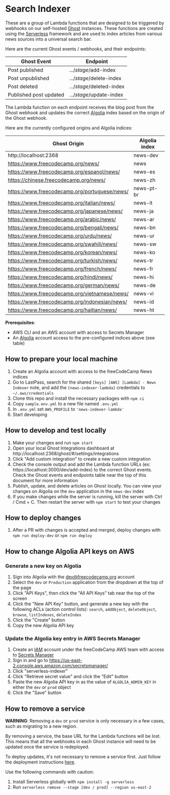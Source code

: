 # Search Indexer

These are a group of Lambda functions that are designed to be triggered by webhooks on our self-hosted [Ghost](https://ghost.org/) instances. These functions are created using the [Serverless](https://www.serverless.com/) framework and are used to index articles from various news sources into a universal search bar.

Here are the current Ghost events / webhooks, and their endpoints:

| Ghost Event            | Endpoint                  |
| ---------------------- | ------------------------- |
| Post published         | .../_stage_/add-index     |
| Post unpublished       | .../_stage_/delete-index  |
| Post deleted           | .../_stage_/deleted-index |
| Published post updated | .../_stage_/update-index  |

The Lambda function on each endpoint receives the blog post from the Ghost webhook and updates the correct [Algolia](https://www.algolia.com/) index based on the origin of the Ghost webhook.

Here are the currently configured origins and Algolia indices:

| Ghost Origin                                  | Algolia index |
| --------------------------------------------- | ------------- |
| http://localhost:2368                         | news-dev      |
| https://www.freecodecamp.org/news/            | news          |
| https://www.freecodecamp.org/espanol/news/    | news-es       |
| https://chinese.freecodecamp.org/news/        | news-zh       |
| https://www.freecodecamp.org/portuguese/news/ | news-pt-br    |
| https://www.freecodecamp.org/italian/news/    | news-it       |
| https://www.freecodecamp.org/japanese/news/   | news-ja       |
| https://www.freecodecamp.org/arabic/news/     | news-ar       |
| https://www.freecodecamp.org/bengali/news/    | news-bn       |
| https://www.freecodecamp.org/urdu/news/       | news-ur       |
| https://www.freecodecamp.org/swahili/news/    | news-sw       |
| https://www.freecodecamp.org/korean/news/     | news-ko       |
| https://www.freecodecamp.org/turkish/news/    | news-tr       |
| https://www.freecodecamp.org/french/news/     | news-fr       |
| https://www.freecodecamp.org/hindi/news/      | news-hi       |
| https://www.freecodecamp.org/german/news/     | news-de       |
| https://www.freecodecamp.org/vietnamese/news/ | news-vi       |
| https://www.freecodecamp.org/indonesian/news/ | news-id       |
| https://www.freecodecamp.org/haitian/news/    | news-ht       |

**Prerequisites**:

- AWS CLI and an AWS account with access to Secrets Manager
- An [Algolia](https://www.algolia.com/) account access to the pre-configured indices above (see table)

## How to prepare your local machine

1. Create an Algolia account with access to the freeCodeCamp News indices
1. Go to LastPass, search for the shared `[keys] [AWS] [Lambda] - News Indexer` note, and add the `[news-indexer-lambda]` credentials to `~/.aws/credentials`
1. Clone this repo and install the necessary packages with `npm ci`
1. Copy `sample.env.yml` to a new file named `.env.yml`
1. In `.env.yml` set `AWS_PROFILE` to `'news-indexer-lambda'`
1. Start developing

## How to develop and test locally

1. Make your changes and run `npm start`
1. Open your local Ghost Integrations dashboard at http://localhost:2368/ghost/#/settings/integrations
1. Click "Add custom integration" to create a new custom integration
1. Check the console output and add the Lambda function URLs (ex: https://localhost:3000/dev/add-index) to the correct Ghost events. Check the Ghost events and endpoints table near the top of this document for more information
1. Publish, update, and delete articles on Ghost locally. You can view your changes on Algolia on the `dev` application in the `news-dev` index
1. If you make changes while the server is running, kill the server with Ctrl / Cmd + C. Then restart the server with `npm start` to test your changes

## How to deploy changes

1. After a PR with changes is accepted and merged, deploy changes with `npm run deploy-dev` or `npm run deploy`

## How to change Algolia API keys on AWS

### Generate a new key on Algolia

1. Sign into Algolia with the dev@freecodecamp.org account
1. Select the `dev` or `Production` application from the dropdown at the top of the page
1. Click "API Keys", then click the "All API Keys" tab near the top of the screen
1. Click the "New API Key" button, and generate a new key with the following ACLs (action control lists): `search`, `addObject`, `deleteObject`, `browse`, `listIndexes`, `deleteIndex`
1. Click the "Create" button
1. Copy the new Algolia API key

### Update the Algolia key entry in AWS Secrets Manager

1. Create an [IAM](https://aws.amazon.com/iam/) account under the freeCodeCamp AWS team with access to [Secrets Manager](https://aws.amazon.com/secrets-manager/)
1. Sign in and go to https://us-east-2.console.aws.amazon.com/secretsmanager/
1. Click "serverless-indexer"
1. Click "Retrieve secret value" and click the "Edit" button
1. Paste the new Algolia API key in as the value of `ALGOLIA_ADMIN_KEY` in either the `dev` or `prod` object
1. Click the "Save" button

## How to remove a service

**WARNING**: Removing a `dev` or `prod` service is only necessary in a few cases, such as migrating to a new region.

By removing a service, the base URL for the Lambda functions will be lost. This means that all the webhooks in each Ghost instance will need to be updated once the service is redeployed.

To deploy updates, it's not necessary to remove a service first. Just follow the deployment instructions [here](#how-to-deploy-changes).

Use the following commands with caution:

1. Install Serverless globally with `npm install -g serverless`
1. Run `serverless remove --stage [dev / prod] --region us-east-2`
